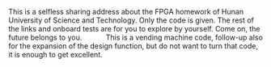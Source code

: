 This is a selfless sharing address about the FPGA homework of Hunan University of Science and Technology. Only the code is given. The rest of the links and onboard tests are for you to explore by yourself. Come on, the future belongs to you.            
This is a vending machine code, follow-up also for the expansion of the design function, but do not want to turn that code, it is enough to get excellent.
